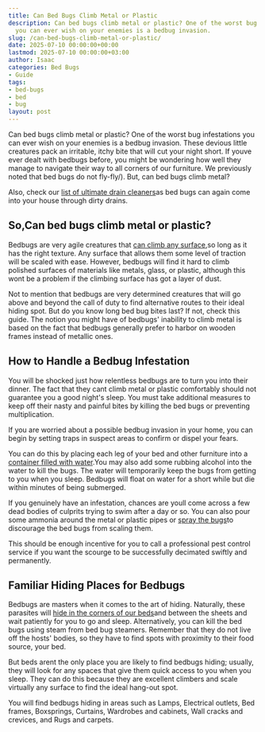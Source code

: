 ```yaml
---
title: Can Bed Bugs Climb Metal or Plastic
description: Can bed bugs climb metal or plastic? One of the worst bug infestations
  you can ever wish on your enemies is a bedbug invasion.
slug: /can-bed-bugs-climb-metal-or-plastic/
date: 2025-07-10 00:00:00+00:00
lastmod: 2025-07-10 00:00:00+03:00
author: Isaac
categories: Bed Bugs
- Guide
tags:
- bed-bugs
- bed
- bug
layout: post
---
```

Can bed bugs climb metal or plastic? One of the worst bug infestations you can ever wish on your enemies is a bedbug invasion. These devious little creatures pack an irritable, itchy bite that will cut your night short. If youve ever dealt with bedbugs before, you might be wondering how well they manage to navigate their way to all corners of our furniture. We previously noted that bed bugs do not fly-fly/). But, can bed bugs climb metal?

Also, check our [list of ultimate drain cleaners](https://pestpolicy.com/best-drain-cleaner//)as bed bugs can again come into your house through dirty drains.

##  So,Can bed bugs climb metal or plastic?

Bedbugs are very agile creatures that [can climb any surface](https://njaes.rutgers.edu/fs1251/),so long as it has the right texture. Any surface that allows them some level of traction will be scaled with ease. However, bedbugs will find it hard to climb polished surfaces of materials like metals, glass, or plastic, although this wont be a problem if the climbing surface has got a layer of dust.

Not to mention that bedbugs are very determined creatures that will go above and beyond the call of duty to find alternative routes to their ideal hiding spot. But do you know long bed bug bites last? If not, check this guide. The notion you might have of bedbugs' inability to climb metal is based on the fact that bedbugs generally prefer to harbor on wooden frames instead of metallic ones.

##  How to Handle a Bedbug Infestation

You will be shocked just how relentless bedbugs are to turn you into their dinner. The fact that they cant climb metal or plastic comfortably should not guarantee you a good night's sleep. You must take additional measures to keep off their nasty and painful bites by killing the bed bugs or preventing multiplication.

If you are worried about a possible bedbug invasion in your home, you can begin by setting traps in suspect areas to confirm or dispel your fears.

You can do this by placing each leg of your bed and other furniture into a [container filled with water](https://pestpolicy.com/can-bed-bugs-survive-in-water/).You may also add some rubbing alcohol into the water to kill the bugs. The water will temporarily keep the bugs from getting to you when you sleep. Bedbugs will float on water for a short while but die within minutes of being submerged.

If you genuinely have an infestation, chances are youll come across a few dead bodies of culprits trying to swim after a day or so. You can also pour some ammonia around the metal or plastic pipes or [spray the bugs](https://pestpolicy.com/best-bed-bug-spray/)to discourage the bed bugs from scaling them.

This should be enough incentive for you to call a professional pest control service if you want the scourge to be successfully decimated swiftly and permanently.

##  Familiar Hiding Places for Bedbugs

Bedbugs are masters when it comes to the art of hiding. Naturally, these parasites will [hide in the corners of our beds](https://pestpolicy.com/where-do-bed-bugs-hide/)and between the sheets and wait patiently for you to go and sleep. Alternatively, you can kill the bed bugs using steam from bed bug steamers. Remember that they do not live off the hosts' bodies, so they have to find spots with proximity to their food source, your bed.

But beds arent the only place you are likely to find bedbugs hiding; usually, they will look for any spaces that give them quick access to you when you sleep. They can do this because they are excellent climbers and scale virtually any surface to find the ideal hang-out spot.

You will find bedbugs hiding in areas such as Lamps, Electrical outlets, Bed frames, Boxsprings, Curtains, Wardrobes and cabinets, Wall cracks and crevices, and Rugs and carpets.